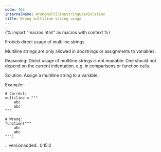 ```yaml
---
code: 462
internalName: WrongMultilineStringUseViolation
title: Wrong multiline string usage
---
```


{% import "macros.html" as macros with context %}

Frobids direct usage of multiline strings.

Multiline strings are only allowed in docstrings or assignments to
variables.

Reasoning: Direct usage of multiline strings is not readable. One should
not depend on the current indentation, e.g. in comparisons or function
calls.

Solution: Assign a multiline string to a variable.

Example::

    # Correct:
    multiline = """
        abc
        abc
    """
    
    # Wrong:
    function("""
        abc
        abc
    """)

.. versionadded:: 0.15.0